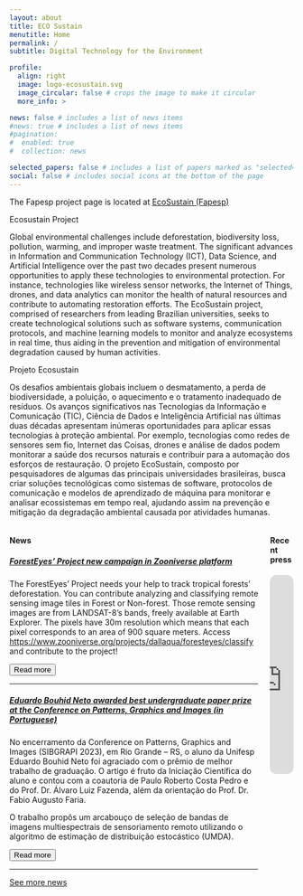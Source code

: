 ```yaml
---
layout: about
title: ECO Sustain
menutitle: Home
permalink: /
subtitle: Digital Technology for the Environment

profile:
  align: right
  image: logo-ecosustain.svg
  image_circular: false # crops the image to make it circular
  more_info: >

news: false # includes a list of news items
#news: true # includes a list of news items
#pagination:
#  enabled: true
#  collection: news

selected_papers: false # includes a list of papers marked as "selected={true}"
social: false # includes social icons at the bottom of the page
---
```

The Fapesp project page is located at [EcoSustain (Fapesp)](https://bv.fapesp.br/pt/auxilios/114421/ecosustain-ciencia-de-dados-e-computacao-para-o-meio-ambiente/)


Ecosustain Project

Global environmental challenges include deforestation, biodiversity loss, pollution, warming, and improper waste treatment. The significant advances in Information and Communication Technology (ICT), Data Science, and Artificial Intelligence over the past two decades present numerous opportunities to apply these technologies to environmental protection. For instance, technologies like wireless sensor networks, the Internet of Things, drones, and data analytics can monitor the health of natural resources and contribute to automating restoration efforts. The EcoSustain project, comprised of researchers from leading Brazilian universities, seeks to create technological solutions such as software systems, communication protocols, and machine learning models to monitor and analyze ecosystems in real time, thus aiding in the prevention and mitigation of environmental degradation caused by human activities.

Projeto Ecosustain

Os desafios ambientais globais incluem o desmatamento, a perda de biodiversidade, a poluição, o aquecimento e o tratamento inadequado de resíduos. Os avanços significativos nas Tecnologias da Informação e Comunicação (TIC), Ciência de Dados e Inteligência Artificial nas últimas duas décadas apresentam inúmeras oportunidades para aplicar essas tecnologias à proteção ambiental. Por exemplo, tecnologias como redes de sensores sem fio, Internet das Coisas, drones e análise de dados podem monitorar a saúde dos recursos naturais e contribuir para a automação dos esforços de restauração. O projeto EcoSustain, composto por pesquisadores de algumas das principais universidades brasileiras, busca criar soluções tecnológicas como sistemas de software, protocolos de comunicação e modelos de aprendizado de máquina para monitorar e analisar ecossistemas em tempo real, ajudando assim na prevenção e mitigação da degradação ambiental causada por atividades humanas.


<!-- ROW 2 -->
<div class="columns">
 <div class="column col-6 col-sm-12">
  <div class="card card-mini">
   <div class="card-header">
    <h4 class="title-mini">News</h4>
</div>
              
  <a href="https://interscity.org/2024/02/17/foresteyes-project-new-campaign-zooniverse-platform/" class="-no-decoration" target="_blank">
    <h5 class="mb-1">ForestEyes&#8217; Project new campaign in Zooniverse platform</h5>
  </a>
  <p>The ForestEyes&#8217; Project needs your help to track tropical forests&#8217; deforestation. You can contribute analyzing and classifying remote sensing image tiles in Forest or Non-forest. Those remote sensing images are from LANDSAT-8&#8217;s bands, freely available at Earth Explorer. The pixels have 30m resolution which means that each pixel corresponds to an area of 900 square meters. Access <a href="https://www.zooniverse.org/projects/dallaqua/foresteyes/classify">https://www.zooniverse.org/projects/dallaqua/foresteyes/classify</a> and contribute to the project! </p>
  <a href="https://interscity.org/2024/02/17/foresteyes-project-new-campaign-zooniverse-platform/"><button class="btn btn-primary">Read more</button></a>
  <hr class="mb-2 mt-2 separator">


  <a href="https://interscity.org/2023/12/04/eduardo-bouhid-neto-awarded-conference-patterns-graphics-images-portuguese/" class="-no-decoration" target="_blank">
    <h5 class="mb-1">Eduardo Bouhid Neto awarded best undergraduate paper prize at the Conference on Patterns, Graphics and Images (in Portuguese)</h5>
  </a>
  <p>No encerramento da Conference on Patterns, Graphics and Images (SIBGRAPI 2023), em Rio Grande – RS, o aluno da Unifesp Eduardo Bouhid Neto foi agraciado com o prêmio de melhor trabalho de graduação. O artigo é fruto da Iniciação Científica do aluno e contou com a coautoria de Paulo Roberto Costa Pedro e do Prof. Dr. Álvaro Luiz Fazenda, além da orientação do Prof. Dr. Fabio Augusto Faria.</p>
<p>O trabalho propôs um arcabouço de seleção de bandas de imagens multiespectrais de sensoriamento remoto utilizando o algoritmo de estimação de distribuição estocástico (UMDA).</p>
  <a href="https://interscity.org/2023/12/04/eduardo-bouhid-neto-awarded-conference-patterns-graphics-images-portuguese/"><button class="btn btn-primary">Read more</button></a>
  <hr class="mb-2 mt-2 separator">

  <a href="/news">See more news</a>
   </div>
   </div>
<div class="column col-6 col-sm-12">
 <div class="card card-mini">
  <div class="card-header">
   <h4 class="title-mini">Recent press</h4>
    <iframe style="border-radius:12px" src="https://open.spotify.com/embed/episode/3R7JuoQfMUCb6w1tlK6n2C?utm_source=generator" width="100%" height="352" frameBorder="0" allowfullscreen="" allow="autoplay; clipboard-write; encrypted-media; fullscreen; picture-in-picture" loading="lazy"></iframe>
   </div>
